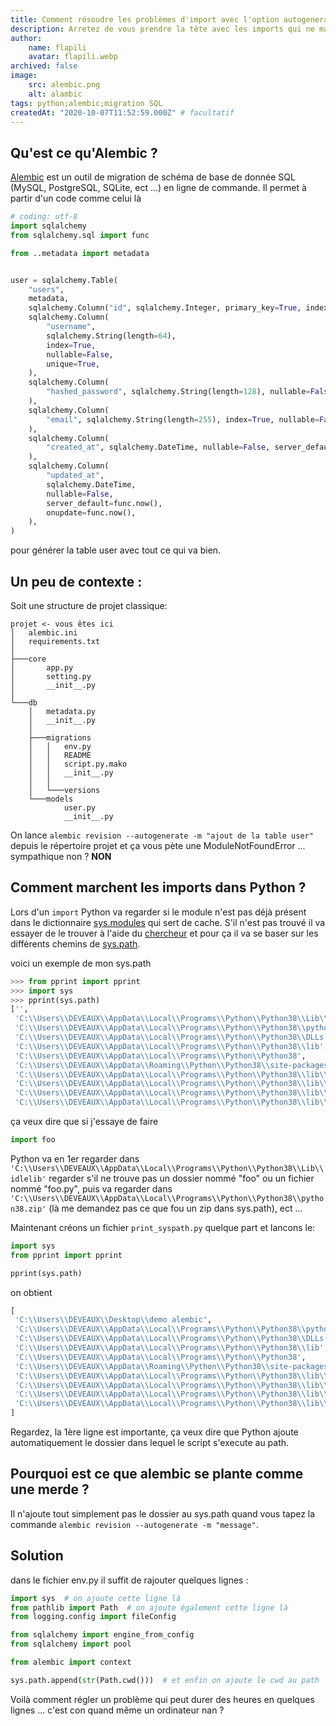 ```yaml
---
title: Comment résoudre les problèmes d'import avec l'option autogenerate d'Alembic ?
description: Arretez de vous prendre la tête avec les imports qui ne marchent jamais, Alembic est un outil de migration de schéma de base de donnée SQL (MySQL, PostgreSQL, SQLite, ect ...) en ligne de commande.
author:
    name: flapili
    avatar: flapili.webp
archived: false
image:
    src: alembic.png
    alt: alambic
tags: python;alembic;migration SQL
createdAt: "2020-10-07T11:52:59.000Z" # facultatif
---
```


## Qu'est ce qu'Alembic ?

[Alembic](https://alembic.sqlalchemy.org/en/latest/) est un outil de migration de schéma de base de donnée SQL (MySQL, PostgreSQL, SQLite, ect ...) en ligne de commande.
Il permet à partir d'un code comme celui là

```py
# coding: utf-8
import sqlalchemy
from sqlalchemy.sql import func

from ..metadata import metadata


user = sqlalchemy.Table(
    "users",
    metadata,
    sqlalchemy.Column("id", sqlalchemy.Integer, primary_key=True, index=True,),
    sqlalchemy.Column(
        "username",
        sqlalchemy.String(length=64),
        index=True,
        nullable=False,
        unique=True,
    ),
    sqlalchemy.Column(
        "hashed_password", sqlalchemy.String(length=128), nullable=False,
    ),
    sqlalchemy.Column(
        "email", sqlalchemy.String(length=255), index=True, nullable=False, unique=True,
    ),
    sqlalchemy.Column(
        "created_at", sqlalchemy.DateTime, nullable=False, server_default=func.now(),
    ),
    sqlalchemy.Column(
        "updated_at",
        sqlalchemy.DateTime,
        nullable=False,
        server_default=func.now(),
        onupdate=func.now(),
    ),
)
```

pour générer la table user avec tout ce qui va bien.


## Un peu de contexte :

Soit une structure de projet classique:
```
projet <- vous êtes ici
│   alembic.ini
│   requirements.txt
│
├───core
│       app.py
│       setting.py
│       __init__.py
│
└───db
    │   metadata.py
    │   __init__.py
    │
    ├───migrations
    │   │   env.py
    │   │   README
    │   │   script.py.mako
    │   │   __init__.py
    │   │
    │   └───versions
    └───models
            user.py
            __init__.py
```

On lance `alembic revision --autogenerate -m "ajout de la table user"` depuis le répertoire projet et ça vous pète une ModuleNotFoundError ... sympathique non ? **NON**


## Comment marchent les imports dans Python ?

Lors d'un `import` Python va regarder si le module n'est pas déjà présent dans le dictionnaire [sys.modules](https://docs.python.org/fr/3/library/sys.html#sys.modules) qui sert de cache.
S'il n'est pas trouvé il va essayer de le trouver à l'aide du [chercheur](https://docs.python.org/fr/3/glossary.html#term-finder) et pour ça il va se baser sur les différents chemins de [sys.path](https://docs.python.org/fr/3/library/sys.html).

voici un exemple de mon sys.path
```py
>>> from pprint import pprint
>>> import sys
>>> pprint(sys.path)
['',
 'C:\\Users\\DEVEAUX\\AppData\\Local\\Programs\\Python\\Python38\\Lib\\idlelib',
 'C:\\Users\\DEVEAUX\\AppData\\Local\\Programs\\Python\\Python38\\python38.zip',
 'C:\\Users\\DEVEAUX\\AppData\\Local\\Programs\\Python\\Python38\\DLLs',
 'C:\\Users\\DEVEAUX\\AppData\\Local\\Programs\\Python\\Python38\\lib',
 'C:\\Users\\DEVEAUX\\AppData\\Local\\Programs\\Python\\Python38',
 'C:\\Users\\DEVEAUX\\AppData\\Roaming\\Python\\Python38\\site-packages',
 'C:\\Users\\DEVEAUX\\AppData\\Local\\Programs\\Python\\Python38\\lib\\site-packages',
 'C:\\Users\\DEVEAUX\\AppData\\Local\\Programs\\Python\\Python38\\lib\\site-packages\\win32',
 'C:\\Users\\DEVEAUX\\AppData\\Local\\Programs\\Python\\Python38\\lib\\site-packages\\win32\\lib',
 'C:\\Users\\DEVEAUX\\AppData\\Local\\Programs\\Python\\Python38\\lib\\site-packages\\Pythonwin']
 ```
ça veux dire que si j'essaye de faire
```py
import foo
```
Python va en 1er regarder dans `'C:\\Users\\DEVEAUX\\AppData\\Local\\Programs\\Python\\Python38\\Lib\\idlelib'` regarder s'il ne trouve pas un dossier nommé "foo" ou un fichier nommé "foo.py", puis va regarder dans `'C:\\Users\\DEVEAUX\\AppData\\Local\\Programs\\Python\\Python38\\python38.zip'` (là me demandez pas ce que fou un zip dans sys.path), ect ...


Maintenant créons un fichier `print_syspath.py` quelque part et lancons le:

```py
import sys
from pprint import pprint

pprint(sys.path)
```


on obtient
```py
[
 'C:\\Users\\DEVEAUX\\Desktop\\demo alembic',
 'C:\\Users\\DEVEAUX\\AppData\\Local\\Programs\\Python\\Python38\\python38.zip',
 'C:\\Users\\DEVEAUX\\AppData\\Local\\Programs\\Python\\Python38\\DLLs',
 'C:\\Users\\DEVEAUX\\AppData\\Local\\Programs\\Python\\Python38\\lib',
 'C:\\Users\\DEVEAUX\\AppData\\Local\\Programs\\Python\\Python38',
 'C:\\Users\\DEVEAUX\\AppData\\Roaming\\Python\\Python38\\site-packages',
 'C:\\Users\\DEVEAUX\\AppData\\Local\\Programs\\Python\\Python38\\lib\\site-packages',
 'C:\\Users\\DEVEAUX\\AppData\\Local\\Programs\\Python\\Python38\\lib\\site-packages\\win32',
 'C:\\Users\\DEVEAUX\\AppData\\Local\\Programs\\Python\\Python38\\lib\\site-packages\\win32\\lib',
 'C:\\Users\\DEVEAUX\\AppData\\Local\\Programs\\Python\\Python38\\lib\\site-packages\\Pythonwin'
]
 ```

Regardez, la 1ère ligne est importante, ça veux dire que Python ajoute automatiquement le dossier dans lequel le script s'execute au path.

## Pourquoi est ce que alembic se plante comme une merde ?

Il n'ajoute tout simplement pas le dossier au sys.path quand vous tapez la commande `alembic revision --autogenerate -m "message"`.

## Solution

dans le fichier env.py il suffit de rajouter quelques lignes :

```py
import sys  # on ajoute cette ligne là
from pathlib import Path  # on ajoute également cette ligne là
from logging.config import fileConfig

from sqlalchemy import engine_from_config
from sqlalchemy import pool

from alembic import context

sys.path.append(str(Path.cwd()))  # et enfin on ajoute le cwd au path
```

Voilà comment régler un problème qui peut durer des heures en quelques lignes ... c'est con quand même un ordinateur nan ?